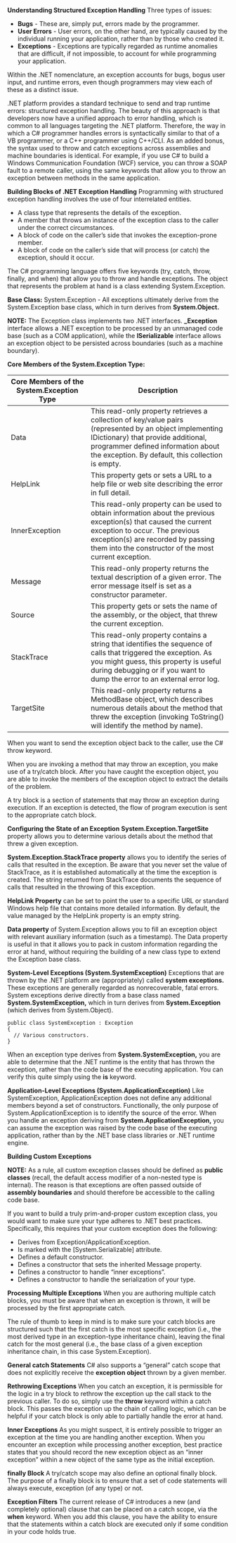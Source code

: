 **Understanding Structured Exception Handling**
Three types of issues: 
* **Bugs** - These are, simply put, errors made by the programmer.
* **User Errors** -  User errors, on the other hand, are typically caused by the individual running your application, rather than by those who created it.
* **Exceptions** -  Exceptions are typically regarded as runtime anomalies that are difficult, if not impossible, to account for while programming your application.

Within the .NET nomenclature, an exception accounts for bugs, bogus user input, and runtime errors, even though programmers may view each of these as a distinct issue.

.NET platform provides a standard technique to send and trap runtime errors: structured exception handling. The beauty of this approach is that developers now have a unified approach to 
error handling, which is common to all languages targeting the .NET platform. Therefore, the way in which a C# programmer handles errors is syntactically similar to that of a VB programmer, or a C++ programmer using C++/CLI.
As an added bonus, the syntax used to throw and catch exceptions across assemblies and machine boundaries is identical. For example, if you use C# to build a Windows Communication Foundation (WCF) service, you can throw a SOAP fault to a remote caller, using the same keywords that allow you to throw an exception between methods in the same application.

**Building Blocks of .NET Exception Handling**
Programming with structured exception handling involves the use of four interrelated entities.
* A class type that represents the details of the exception.
* A member that throws an instance of the exception class to the caller under the correct circumstances.
* A block of code on the caller’s side that invokes the exception-prone member.
* A block of code on the caller’s side that will process (or catch) the exception, should it occur.

The C# programming language offers five keywords (try, catch, throw, finally, and when) that allow you to throw and handle exceptions. The object that represents the problem at hand is a class extending System.Exception.

**Base Class:**  System.Exception - All exceptions ultimately derive from the System.Exception base class, which in turn derives from **System.Object.**

**NOTE:** The Exception class implements two .NET interfaces. **_Exception** interface allows a .NET exception to be processed by an unmanaged code base (such as a COM application), while the **ISerializable** interface allows an exception object to be persisted across boundaries (such as a machine boundary).

**Core Members of the System.Exception Type:**

|Core Members of the System.Exception Type|Description|
|-----------------------------------------|-----------|
|Data|This read-only property retrieves a collection of key/value pairs (represented by an object implementing IDictionary) that provide additional, programmer defined information about the exception. By default, this collection is empty.|
|HelpLink|This property gets or sets a URL to a help file or web site describing the error in full detail.
|InnerException|This read-only property can be used to obtain information about the previous exception(s) that caused the current exception to occur. The previous exception(s) are recorded by passing them into the constructor of the most current exception.|
|Message|This read-only property returns the textual description of a given error. The error message itself is set as a constructor parameter.|
|Source|This property gets or sets the name of the assembly, or the object, that threw the current exception.|
|StackTrace|This read-only property contains a string that identifies the sequence of calls that triggered the exception. As you might guess, this property is useful during debugging or if you want to dump the error to an external error log.|
|TargetSite|This read-only property returns a MethodBase object, which describes numerous details about the method that threw the exception (invoking ToString() will identify the method by name).|

When you want to send the exception object back to the caller, use the C# throw keyword.

When you are invoking a method that may throw an exception, you make use of a try/catch block. After you have caught the exception object, you are able to invoke the members of the
exception object to extract the details of the problem.

A try block is a section of statements that may throw an exception during execution. If an exception is detected, the flow of program execution is sent to the appropriate catch block. 

**Configuring the State of an Exception**
**System.Exception.TargetSite**  property allows you to determine various details about the method that threw a given exception.

**System.Exception.StackTrace property** allows you to identify the series of calls that resulted in the exception. Be aware that you never set the value of StackTrace, as it is established automatically at the time the exception is created. 
The string returned from StackTrace documents the sequence of calls that resulted in the throwing of this exception. 

**HelpLink Property** can be set to point the user to a specific URL or standard Windows help file that contains more detailed information. By default, the value managed by the HelpLink property is an empty string.

**Data property** of System.Exception allows you to fill an exception object with relevant auxiliary information (such as a timestamp). 
The Data property is useful in that it allows you to pack in custom information regarding the error at hand, without requiring the building of a new class type to extend the Exception base class.

**System-Level Exceptions (System.SystemException)**
Exceptions that are thrown by the .NET platform are (appropriately) called **system exceptions.** These exceptions are generally regarded as nonrecoverable, fatal errors. System exceptions derive directly from a base class named **System.SystemException,** which in turn derives from **System.Exception** (which derives from System.Object).

	public class SystemException : Exception
    {
      // Various constructors.
    }
	
When an exception type derives from **System.SystemException,** you are able to determine that the .NET runtime is the entity that has thrown the exception, rather than the code base of the executing application. You can verify this quite simply using the **is** keyword.

**Application-Level Exceptions (System.ApplicationException)**
Like SystemException, ApplicationException does not define any additional members beyond a set of constructors. Functionally, the only purpose of System.ApplicationException is to identify the source of the error. When you handle an exception deriving from **System.ApplicationException,** you can assume the exception was raised by the code base of the executing application, rather than by the .NET base class libraries or .NET runtime engine.

**Building Custom Exceptions**

**NOTE:** As a rule, all custom exception classes should be defined as **public classes** (recall, the default access modifier of a non-nested type is internal). The reason is that exceptions are often passed outside of **assembly boundaries** and should therefore be accessible to the calling code base.

If you want to build a truly prim-and-proper custom exception class, you would want to make sure your type adheres to .NET best practices. Specifically, this requires that your custom exception does the following:
* Derives from Exception/ApplicationException.
* Is marked with the [System.Serializable] attribute.
* Defines a default constructor.
* Defines a constructor that sets the inherited Message property.
* Defines a constructor to handle “inner exceptions”.
* Defines a constructor to handle the serialization of your type.

**Processing Multiple Exceptions**
When you are authoring multiple catch blocks, you must be aware that when an exception is thrown, it will be processed by the first appropriate catch.

The rule of thumb to keep in mind is to make sure your catch blocks are structured such that the first catch is the most specific exception (i.e., the most derived type in an exception-type inheritance chain), leaving the final catch for the most general (i.e., the base class of a given exception inheritance chain, in this case System.Exception).

**General catch Statements**
C# also supports a “general” catch scope that does not explicitly receive the **exception object** thrown by a given member.

**Rethrowing Exceptions**
When you catch an exception, it is permissible for the logic in a try block to rethrow the exception up the call stack to the previous caller. To do so, simply use the **throw** keyword within a catch block. This passes the exception up the chain of calling logic, which can be helpful if your catch block is only able to partially handle the error at hand.

**Inner Exceptions**
As you might suspect, it is entirely possible to trigger an exception at the time you are handling another exception.
When you encounter an exception while processing another exception, best practice states that you should record the new exception object as an “inner exception” within a new object of the same type as the initial exception.

**finally Block**
A try/catch scope may also define an optional finally block. The purpose of a finally block is to ensure that a set of code statements will always execute, exception (of any type) or not. 

**Exception Filters**
The current release of C# introduces a new (and completely optional) clause that can be placed on a catch scope, via the **when** keyword. When you add this clause, you have the ability to ensure that the statements within a catch block are executed only if some condition in your code holds true. 









